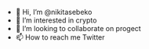 - 👋 Hi, I’m @nikitasebeko
- 👀 I’m interested in crypto
- 💞️ I’m looking to collaborate on progect
- 📫 How to reach me Twitter

<!---
nikitasebeko/nikitasebeko is a ✨ special ✨ repository because its `README.md` (this file) appears on your GitHub profile.
You can click the Preview link to take a look at your changes.
--->
